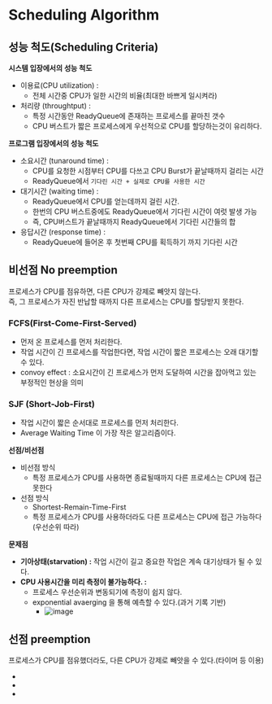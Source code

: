 # Scheduling Algorithm 
## 성능 척도(Scheduling Criteria)   

**시스템 입장에서의 성능 척도** 
* 이용료(CPU utilization) :  
    * 전체 시간중 CPU가 일한 시간의 비율(최대한 바쁘게 일시켜라)    
* 처리량 (throughtput) : 
    * 특정 시간동안 ReadyQueue에 존재하는 프로세스를 끝마친 갯수  
    * CPU 버스트가 짧은 프로세스에게 우선적으로 CPU를 할당하는것이 유리하다.

**프로그램 입장에서의 성능 척도**
* 소요시간 (tunaround time) : 
    * CPU를 요청한 시점부터 CPU를 다쓰고 CPU Burst가 끝날때까지 걸리는 시간
    * ReadyQueue에서 `기다린 시간 + 실제로 CPU를 사용한 시간`
* 대기시간 (waiting time) : 
    * ReadyQueue에서 CPU를 얻는데까지 걸린 시간.  
    * 한번의 CPU 버스트중에도 ReadyQueue에서 기다린 시간이 여럿 발생 가능   
    * 즉, CPU버스트가 끝날때까지 ReadyQueue에서 기다린 시간들의 합
* 응답시간 (response time) : 
    * ReadyQueue에 들어온 후 첫번째 CPU를 획득하기 까지 기다린 시간  

## 비선점 No preemption
프로세스가 CPU를 점유하면, 다른 CPU가 강제로 빼앗지 않는다.    
즉, 그 프로세스가 자진 반납할 때까지 다른 프로세스는 CPU를 할당받지 못한다.     

### FCFS(First-Come-First-Served)  
 
* 먼저 온 프로세스를 먼저 처리한다.    
* 작업 시간이 긴 프로세스를 작업한다면, 작업 시간이 짧은 프로세스는 오래 대기할 수 있다.    
* convoy effect : 소요시간이 긴 프로세스가 먼저 도달하여 시간을 잡아먹고 있는 부정적인 현상을 의미     

### SJF (Short-Job-First) 

* 작업 시간이 짧은 순서대로 프로세스를 먼저 처리한다.   
* Average Waiting Time 이 가장 작은 알고리즘이다.  

**선점/비선점**
* 비선점 방식 
    * 특정 프로세스가 CPU를 사용하면 종료될때까지 다른 프로세스는 CPU에 접근 못한다
* 선점 방식 
    * Shortest-Remain-Time-First   
    * 특정 프로세스가 CPU를 사용하더라도 다른 프로세스는 CPU에 접근 가능하다(우선순위 따라)  
      
**문제점**
* **기아상태(starvation) :** 작업 시간이 길고 중요한 작업은 계속 대기상태가 될 수 있다.    
* **CPU 사용시간을 미리 측정이 불가능하다. :**   
    * 프로세스 우선순위과 변동되기에 측정이 쉽지 않다.  
    * exponential avaerging 을 통해 예측할 수 있다.(과거 기록 기반)
        *  ![image](https://user-images.githubusercontent.com/50267433/141037423-ed805480-0cc1-4373-acb5-504029f933c1.png)

 
## 선점 preemption     
프로세스가 CPU를 점유했더라도, 다른 CPU가 강제로 빼앗을 수 있다.(타이머 등 이용)         

*
*
*
